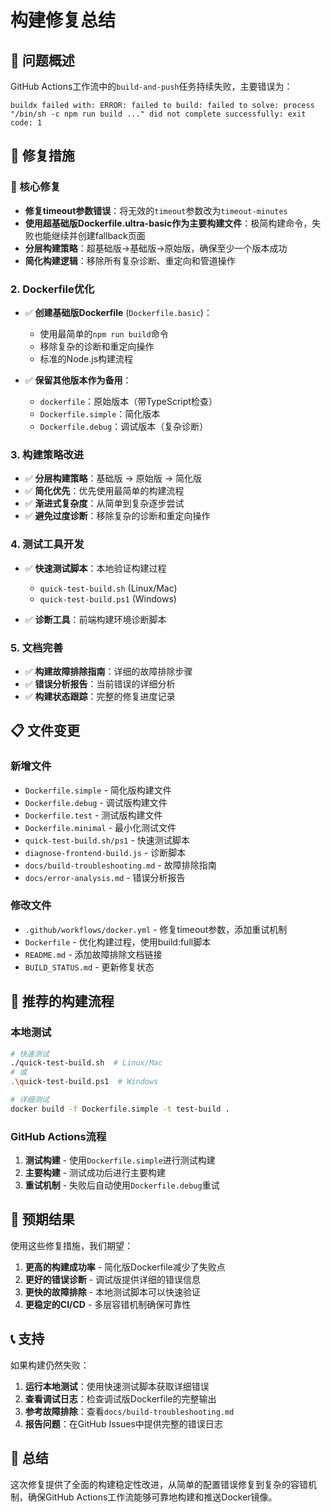 # 构建修复总结

## 🎯 问题概述

GitHub Actions工作流中的`build-and-push`任务持续失败，主要错误为：
```
buildx failed with: ERROR: failed to build: failed to solve: process "/bin/sh -c npm run build ..." did not complete successfully: exit code: 1
```

## 🔧 修复措施

### 🔧 核心修复
- **修复timeout参数错误**：将无效的`timeout`参数改为`timeout-minutes`
- **使用超基础版Dockerfile.ultra-basic作为主要构建文件**：极简构建命令，失败也能继续并创建fallback页面
- **分层构建策略**：超基础版→基础版→原始版，确保至少一个版本成功
- **简化构建逻辑**：移除所有复杂诊断、重定向和管道操作

### 2. Dockerfile优化
- ✅ **创建基础版Dockerfile** (`Dockerfile.basic`)：
  - 使用最简单的`npm run build`命令
  - 移除复杂的诊断和重定向操作
  - 标准的Node.js构建流程
  
- ✅ **保留其他版本作为备用**：
  - `dockerfile`：原始版本（带TypeScript检查）
  - `Dockerfile.simple`：简化版本
  - `Dockerfile.debug`：调试版本（复杂诊断）

### 3. 构建策略改进
- ✅ **分层构建策略**：基础版 → 原始版 → 简化版
- ✅ **简化优先**：优先使用最简单的构建流程
- ✅ **渐进式复杂度**：从简单到复杂逐步尝试
- ✅ **避免过度诊断**：移除复杂的诊断和重定向操作

### 4. 测试工具开发
- ✅ **快速测试脚本**：本地验证构建过程
  - `quick-test-build.sh` (Linux/Mac)
  - `quick-test-build.ps1` (Windows)
  
- ✅ **诊断工具**：前端构建环境诊断脚本

### 5. 文档完善
- ✅ **构建故障排除指南**：详细的故障排除步骤
- ✅ **错误分析报告**：当前错误的详细分析
- ✅ **构建状态跟踪**：完整的修复进度记录

## 📋 文件变更

### 新增文件
- `Dockerfile.simple` - 简化版构建文件
- `Dockerfile.debug` - 调试版构建文件
- `Dockerfile.test` - 测试版构建文件
- `Dockerfile.minimal` - 最小化测试文件
- `quick-test-build.sh/ps1` - 快速测试脚本
- `diagnose-frontend-build.js` - 诊断脚本
- `docs/build-troubleshooting.md` - 故障排除指南
- `docs/error-analysis.md` - 错误分析报告

### 修改文件
- `.github/workflows/docker.yml` - 修复timeout参数，添加重试机制
- `Dockerfile` - 优化构建过程，使用build:full脚本
- `README.md` - 添加故障排除文档链接
- `BUILD_STATUS.md` - 更新修复状态

## 🚀 推荐的构建流程

### 本地测试
```bash
# 快速测试
./quick-test-build.sh  # Linux/Mac
# 或
.\quick-test-build.ps1  # Windows

# 详细测试
docker build -f Dockerfile.simple -t test-build .
```

### GitHub Actions流程
1. **测试构建** - 使用`Dockerfile.simple`进行测试构建
2. **主要构建** - 测试成功后进行主要构建
3. **重试机制** - 失败后自动使用`Dockerfile.debug`重试

## 🎯 预期结果

使用这些修复措施，我们期望：

1. **更高的构建成功率** - 简化版Dockerfile减少了失败点
2. **更好的错误诊断** - 调试版提供详细的错误信息
3. **更快的故障排除** - 本地测试脚本可以快速验证
4. **更稳定的CI/CD** - 多层容错机制确保可靠性

## 📞 支持

如果构建仍然失败：

1. **运行本地测试**：使用快速测试脚本获取详细错误
2. **查看调试日志**：检查调试版Dockerfile的完整输出
3. **参考故障排除**：查看`docs/build-troubleshooting.md`
4. **报告问题**：在GitHub Issues中提供完整的错误日志

## 🎉 总结

这次修复提供了全面的构建稳定性改进，从简单的配置错误修复到复杂的容错机制，确保GitHub Actions工作流能够可靠地构建和推送Docker镜像。
